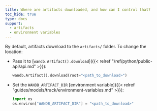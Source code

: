 ```yaml
---
title: Where are artifacts downloaded, and how can I control that?
toc_hide: true
type: docs
support:
  - artifacts
  - environment variables
---
```


By default, artifacts download to the `artifacts/` folder. To change the location:

- Pass it to [`wandb.Artifact().download`]({{< relref "/ref/python/public-api/api.md" >}}):

    ```python
    wandb.Artifact().download(root="<path_to_download>")
    ```

- Set the `WANDB_ARTIFACT_DIR` [environment variable]({{< relref "guides/models/track/environment-variables.md" >}}):

    ```python
    import os
    os.environ["WANDB_ARTIFACT_DIR"] = "<path_to_download>"
    ```